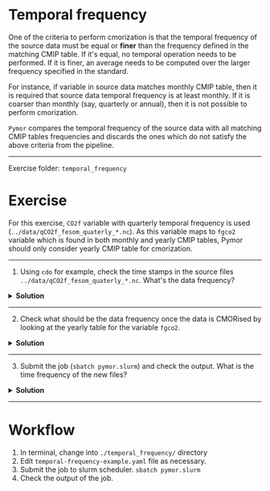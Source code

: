 # Temporal frequency

One of the criteria to perform cmorization is that the temporal frequency of the source data must be equal or **finer** than the frequency defined in the matching CMIP table. If it's equal, no temporal operation needs to be performed. If it is finer, an average needs to be computed over the larger frequency specified in the standard.

For instance, if variable in source data matches monthly CMIP table, then it is required that source data temporal frequency is at least monthly. If it is coarser than monthly (say, quarterly or annual), then it is not possible to perform cmorization.

`Pymor` compares the temporal frequency of the source data with all matching CMIP tables frequencies and discards the ones which do not satisfy the above criteria from the pipeline.

---

Exercise folder: `temporal_frequency`


# Exercise

For this exercise, `CO2f` variable with quarterly temporal frequency is used (`../data/qCO2f_fesom_quaterly_*.nc`).
As this variable maps to `fgco2` variable which is found in both monthly and yearly CMIP tables, Pymor should only consider yearly CMIP table for cmorization.

---

1. Using `cdo` for example, check the time stamps in the source files `../data/qCO2f_fesom_quaterly_*.nc`. What's the data frequency?

<details>
  <summary><b>Solution</b></summary>
  
```bash
$ cdo showdate ../data/qCO2f_fesom_quaterly_3001.nc
Warning (cdfScanVarAttr): NetCDF: Variable not found - time_bnds
  3001-01-01  3001-04-01  3001-07-01  3001-10-01
cdo    showdate: Processed 1 variable over 4 timesteps [0.03s 22MB].
```
The frequency of the source data is quarterly.
</details>

---

2. Check what should be the data frequency once the data is CMORised by looking at the yearly table for the variable `fgco2`.

<details>
  <summary><b>Solution</b></summary>

```bash
$ jq ".variable_entry.fgco2" ../cmip6-cmor-tables/Tables/CMIP6_Oyr.json
{
  "frequency": "yr",
  "modeling_realm": "ocnBgchem",
  "standard_name": "surface_downward_mass_flux_of_carbon_dioxide_expressed_as_carbon",
  "units": "kg m-2 s-1",
  "cell_methods": "area: mean where sea time: mean",
  "cell_measures": "area: areacello",
  "long_name": "Surface Downward Mass Flux of Carbon as CO2 [kgC m-2 s-1]",
  "comment": "Gas exchange flux of CO2 (positive into ocean)",
  "dimensions": "longitude latitude time",
  "out_name": "fgco2",
  "type": "real",
  "positive": "down",
  "valid_min": "",
  "valid_max": "",
  "ok_min_mean_abs": "",
  "ok_max_mean_abs": ""
}
```
The frequency of the CMORised data should be yearly (`"frequency": "yr"`) and is computed as a time mean.

</details>

---

3. Submit the job (`sbatch pymor.slurm`) and check the output. What is the time frequency of the new files?

<details>
  <summary><b>Solution</b></summary>
  
```bash
$ ls fgco2_Oyr*.nc
fgco2_Oyr_AWI-AWI-CM-1-1-HR_piControl_r1i1p1f1_gn_3001-3001.nc
fgco2_Oyr_AWI-AWI-CM-1-1-HR_piControl_r1i1p1f1_gn_3002-3002.nc
fgco2_Oyr_AWI-AWI-CM-1-1-HR_piControl_r1i1p1f1_gn_3003-3003.nc
fgco2_Oyr_AWI-AWI-CM-1-1-HR_piControl_r1i1p1f1_gn_3004-3004.nc
fgco2_Oyr_AWI-AWI-CM-1-1-HR_piControl_r1i1p1f1_gn_3005-3005.nc
```
  
```bash
$ cdo showdate fgco2_Oyr_AWI-AWI-CM-1-1-HR_piControl_r1i1p1f1_gn_3001-3001.nc
Warning (cdfScanVarAttr): NetCDF: Variable not found - time_bnds
  3001-01-01
cdo    showdate: Processed 1 variable over 1 timestep [0.02s 22MB].
```
Only one timestep is available, which is the result of making the mean over the whole year.

</details>

---

# Workflow

1. In terminal, change into `./temporal_frequency/` directory
2. Edit `temporal-frequency-example.yaml` file as necessary.
3. Submit the job to slurm scheduler. `sbatch pymor.slurm`
4. Check the output of the job.
